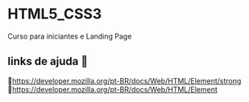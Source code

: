 # HTML5_CSS3
Curso para iniciantes e Landing Page
## links de ajuda 🔗
🔹https://developer.mozilla.org/pt-BR/docs/Web/HTML/Element/strong <br>
🔹https://developer.mozilla.org/pt-BR/docs/Web/HTML/Element
